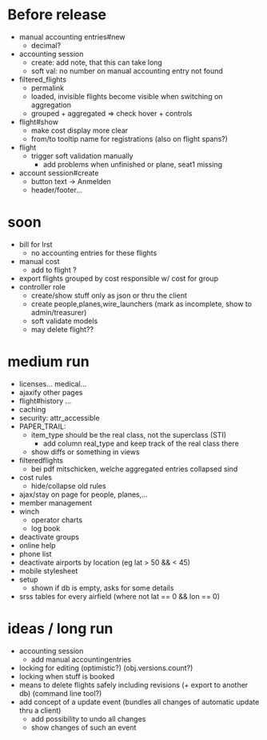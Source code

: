 # Before release
  - manual accounting entries#new
    - decimal?
  - accounting session
    - create: add note, that this can take long
    - soft val: no number on manual accounting entry not found
  - filtered\_flights
    - permalink
    - loaded, invisible flights become visible when switching on aggregation
    - grouped + aggregated => check hover + controls
  - flight#show
    - make cost display more clear
    - from/to tooltip name for registrations (also on flight spans?)
  - flight
    - trigger soft validation manually
      - add problems when unfinished or plane, seat1 missing
  - account session#create
    - button text -> Anmelden
    - header/footer...

# soon
  - bill for lrst
    - no accounting entries for these flights
  - manual cost
    - add to flight ?
  - export flights grouped by cost responsible w/ cost for group
  - controller role
    - create/show stuff only as json or thru the client
    - create people,planes,wire\_launchers (mark as incomplete, show to admin/treasurer)
    - soft validate models
    - may delete flight??

# medium run
  - licenses... medical...
  - ajaxify other pages
  - flight#history ...
  - caching
  - security: attr\_accessible
  - PAPER\_TRAIL:
    - item\_type should be the real class, not the superclass (STI)
      - add column real\_type and keep track of the real class there
    - show diffs or something in views
  - filteredflights
    - bei pdf mitschicken, welche aggregated entries collapsed sind
  - cost rules
    - hide/collapse old rules
  - ajax/stay on page for people, planes,...
  - member management
  - winch
    - operator charts
    - log book
  - deactivate groups
  - online help
  - phone list
  - deactivate airports by location (eg lat > 50 && < 45)
  - mobile stylesheet
  - setup
    - shown if db is empty, asks for some details
  - srss tables for every airfield (where not lat == 0 && lon == 0)

# ideas / long run
  - accounting session
    - add manual accountingentries
  - locking for editing (optimistic?) (obj.versions.count?)
  - locking when stuff is booked
  - means to delete flights safely including revisions (+ export to another db) (command line tool?)
  - add concept of a update event (bundles all changes of automatic update thru a client)
    - add possibility to undo all changes
    - show changes of such an event

